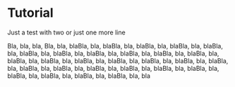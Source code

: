 # Tutorial
Just a test
with two or just one more line


Bla, bla, bla, Bla, bla, blaBla, bla, blaBla, bla, blaBla, bla, blaBla, bla, blaBla, bla, blaBla, bla, blaBla, bla, blaBla, bla, blaBla, bla, blaBla, bla, blaBla, bla, blaBla, bla, blaBla, bla, blaBla, bla, blaBla, bla, blaBla, bla, blaBla, bla, blaBla, bla, blaBla, bla, blaBla, bla, blaBla, bla, blaBla, bla, blaBla, bla, blaBla, bla, blaBla, bla, blaBla, bla, blaBla, bla, blaBla, bla, bla
